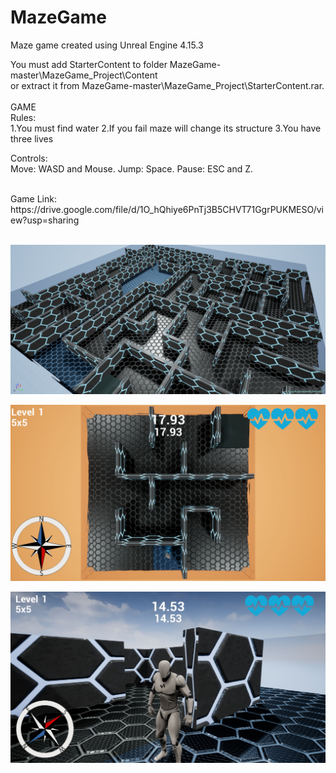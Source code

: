 # MazeGame
Maze game created using Unreal Engine 4.15.3 <br/>

You must add StarterContent to folder MazeGame-master\MazeGame_Project\Content <br />
or extract it from MazeGame-master\MazeGame_Project\StarterContent.rar.<br />
<br />
GAME <br />
  Rules:<br />
  1.You must find water  2.If you fail maze will change its structure  3.You have three lives <br />

  Controls:<br />
  Move: WASD and Mouse. Jump: Space. Pause: ESC and Z.

  <br />
  Game Link: https://drive.google.com/file/d/1O_hQhiye6PnTj3B5CHVT71GgrPUKMESO/view?usp=sharing   <br />

<br />

![alt text](https://github.com/MateuszKapusta/MazeGame/blob/master/Pictures/Maze.png)

![alt text](https://github.com/MateuszKapusta/MazeGame/blob/master/Pictures/Start.jpg)

![alt text](https://github.com/MateuszKapusta/MazeGame/blob/master/Pictures/Game.jpg)
